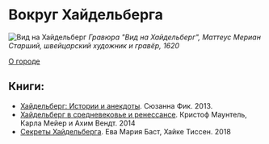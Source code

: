 # Вокруг Хайдельберга

![Вид на Хайдельберг](./images/Heidelberger_Ansicht_(Merian).png)
*Гравюра "Вид на Хайдельберг", Маттеус Мериан Старший, швейцарский художник и гравёр, 1620*

[О городе](./heidelberg/README.md)

## Книги:

* [Хайдельберг: Истории и анекдоты](./books/geschichten-und-anekdoten/README.md). Сюзанна Фик. 2013.
* [Хайдельберг в средневековье и ренессансе](./books/mittelalter-und-renaissance/README.md). Кристоф Маунтель, Карла Мейер и Ахим Вендт. 2014
* [Секреты Хайдельберга](./books/heidelberger-geheimnisse/README.md). Ева Мария Баст, Хайке Тиссен. 2018


